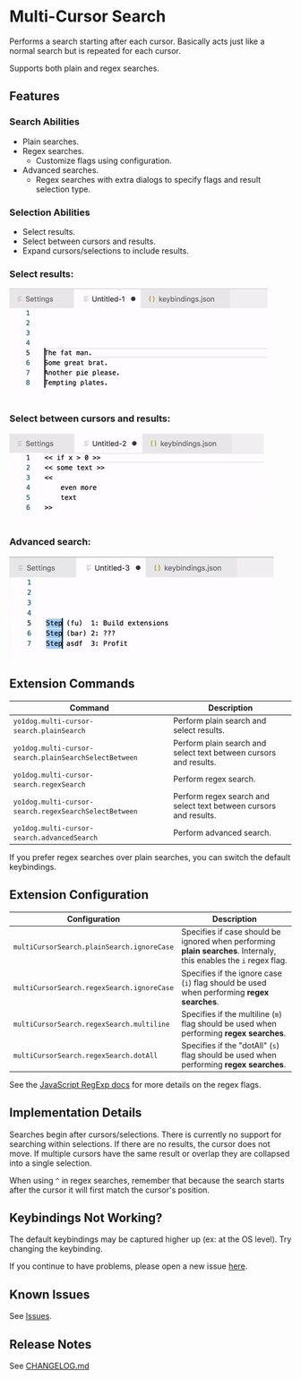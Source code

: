 # Multi-Cursor Search

Performs a search starting after each cursor. Basically acts just like a normal search but is repeated for each cursor.

Supports both plain and regex searches.


## Features

### Search Abilities
 * Plain searches.
 * Regex searches.
   * Customize flags using configuration.
 * Advanced searches.
   * Regex searches with extra dialogs to specify flags and result selection type.

### Selection Abilities
 * Select results.
 * Select between cursors and results.
 * Expand cursors/selections to include results.
 
### Select results:
![Multi-Cursor Search - Select Results](img/multiCursorSearchDemo.gif)

### Select between cursors and results:
![Multi-Cursor Search - Select Between](img/multiCursorSearchDemo2.gif)

### Advanced search:
![Multi-Cursor Search - Select Between](img/multiCursorSearchDemo3.gif)


## Extension Commands

 Command                                              | Description
------------------------------------------------------|-------------
`yo1dog.multi-cursor-search.plainSearch`              | Perform plain search and select results.
`yo1dog.multi-cursor-search.plainSearchSelectBetween` | Perform plain search and select text between cursors and results.
`yo1dog.multi-cursor-search.regexSearch`              | Perform regex search.
`yo1dog.multi-cursor-search.regexSearchSelectBetween` | Perform regex search and select text between cursors and results.
`yo1dog.multi-cursor-search.advancedSearch`           | Perform advanced search.

If you prefer regex searches over plain searches, you can switch the default keybindings.


## Extension Configuration

 Configuration                             | Description
-------------------------------------------|-------------
`multiCursorSearch.plainSearch.ignoreCase` | Specifies if case should be ignored when performing **plain searches**. Internaly, this enables the `i` regex flag.
`multiCursorSearch.regexSearch.ignoreCase` | Specifies if the ignore case (`i`) flag should be used when performing **regex searches**.
`multiCursorSearch.regexSearch.multiline`  | Specifies if the multiline (`m`) flag should be used when performing **regex searches**.
`multiCursorSearch.regexSearch.dotAll`     | Specifies if the "dotAll" (`s`) flag should be used when performing **regex searches**.

See the [JavaScript RegExp docs](https://developer.mozilla.org/en-US/docs/Web/JavaScript/Reference/Global_Objects/RegExp#Parameters) for more details on the regex flags.


## Implementation Details

Searches begin after cursors/selections. There is currently no support for searching within selections. If there are no results, the cursor does not move. If multiple cursors have the same result or overlap they are collapsed into a single selection.

When using `^` in regex searches, remember that because the search starts after the cursor it will first match the cursor's position.


## Keybindings Not Working?

The default keybindings may be captured higher up (ex: at the OS level). Try changing the keybinding.

If you continue to have problems, please open a new issue [here](https://github.com/yo1dog/vscode-multi-cursor-search/issues).


## Known Issues

See [Issues](https://github.com/yo1dog/vscode-multi-cursor-search/issues).

## Release Notes

See [CHANGELOG.md](CHANGELOG.md)